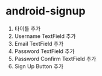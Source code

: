 # android-signup

1. 타이틀 추가
2. Username TextField 추가
3. Email TextField 추가
4. Password TextField 추가
5. Password Confirm TextField 추가
6. Sign Up Button 추가